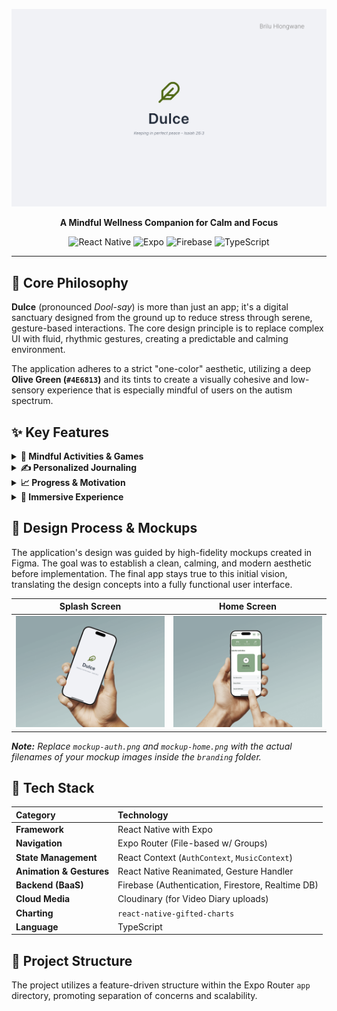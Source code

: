 <p align="center">
  <img src="./RelaxPoi/assets/images/DulM.png" alt="Dulce App Banner" width="800"/>
</p>

<p align="center">
  <strong>A Mindful Wellness Companion for Calm and Focus</strong>
</p>

<p align="center">
  <img alt="React Native" src="https://img.shields.io/badge/React%20Native-20232A?style=for-the-badge&logo=react&logoColor=61DAFB">
  <img alt="Expo" src="https://img.shields.io/badge/Expo-000020?style=for-the-badge&logo=expo&logoColor=white">
  <img alt="Firebase" src="https://img.shields.io/badge/Firebase-FFCA28?style=for-the-badge&logo=firebase&logoColor=black">
  <img alt="TypeScript" src="https://img.shields.io/badge/TypeScript-3178C6?style=for-the-badge&logo=typescript&logoColor=white">
</p>

---

## 🌿 Core Philosophy

**Dulce** (pronounced _Dool-say_) is more than just an app; it's a digital sanctuary designed from the ground up to reduce stress through serene, gesture-based interactions. The core design principle is to replace complex UI with fluid, rhythmic gestures, creating a predictable and calming environment.

The application adheres to a strict "one-color" aesthetic, utilizing a deep **Olive Green (`#4E6813`)** and its tints to create a visually cohesive and low-sensory experience that is especially mindful of users on the autism spectrum.

## ✨ Key Features

<details>
  <summary><strong>🧠 Mindful Activities & Games</strong></summary>
  <ul>
    <li><g-emoji class="g-emoji" alias="leaves">🍃</g-emoji> <strong>Guided Breathing:</strong> An interactive, timed breathing exercise with smooth animations.</li>
    <li><g-emoji class="g-emoji" alias="puzzle">🧩</g-emoji> <strong>Zen Slide & Starlight Tap:</strong> Non-verbal puzzle games designed to induce a state of flow.</li>
    <li><g-emoji class="g-emoji" alias="sparkles">✨</g-emoji> <strong>Willowisp Maze:</strong> A timed labyrinth with strategic elements to encourage focus.</li>
  </ul>
</details>

<details>
  <summary><strong>✍️ Personalized Journaling</strong></summary>
  <ul>
    <li><g-emoji class="g-emoji" alias="notebook">📓</g-emoji> <strong>Text Journal:</strong> A private space for reflection with entries saved securely to Firestore.</li>
    <li><g-emoji class="g-emoji" alias="movie_camera">🎥</g-emoji> <strong>Video Diary:</strong> A non-verbal diary where users record and save short video clips via Cloudinary.</li>
  </ul>
</details>

<details>
  <summary><strong>📈 Progress & Motivation</strong></summary>
  <ul>
    <li><g-emoji class="g-emoji" alias="fire">🔥</g-emoji> <strong>Daily Streaks & Progress Bar:</strong> Encourages daily engagement by tracking completed activities.</li>
    <li><g-emoji class="g-emoji" alias="bar_chart">📊</g-emoji> <strong>Mood Analytics:</strong> Visualizes mood trends over time with clean, modern charts.</li>
  </ul>
</details>

<details>
  <summary><strong>🎵 Immersive Experience</strong></summary>
  <ul>
    <li><g-emoji class="g-emoji" alias="musical_note">🎵</g-emoji> <strong>Integrated Music Player:</strong> A playlist of calming background tracks with rotating album art, managed globally via React Context.</li>
    <li><g-emoji class="g-emoji" alias="art">🎨</g-emoji> <strong>Apple-Inspired "Soft UI":</strong> A clean, Neumorphic design with soft shadows and a polished aesthetic.</li>
  </ul>
</details>

## 🎨 Design Process & Mockups

The application's design was guided by high-fidelity mockups created in Figma. The goal was to establish a clean, calming, and modern aesthetic before implementation. The final app stays true to this initial vision, translating the design concepts into a fully functional user interface.

|                                          Splash Screen                                           |                                      Home Screen                                      |
| :----------------------------------------------------------------------------------------------: | :-----------------------------------------------------------------------------------: |
| <img src="./RelaxPoi/assets/images/MockD1.png" alt="Authentication Screens Mockup" width="300"/> | <img src="./RelaxPoi/assets/images/MockD3.png" alt="Home Screen Mockup" width="300"/> |

_**Note:** Replace `mockup-auth.png` and `mockup-home.png` with the actual filenames of your mockup images inside the `branding` folder._

## 🚀 Tech Stack

| Category                 | Technology                                        |
| :----------------------- | :------------------------------------------------ |
| **Framework**            | React Native with Expo                            |
| **Navigation**           | Expo Router (File-based w/ Groups)                |
| **State Management**     | React Context (`AuthContext`, `MusicContext`)     |
| **Animation & Gestures** | React Native Reanimated, Gesture Handler          |
| **Backend (BaaS)**       | Firebase (Authentication, Firestore, Realtime DB) |
| **Cloud Media**          | Cloudinary (for Video Diary uploads)              |
| **Charting**             | `react-native-gifted-charts`                      |
| **Language**             | TypeScript                                        |

## 📂 Project Structure

The project utilizes a feature-driven structure within the Expo Router `app` directory, promoting separation of concerns and scalability.
